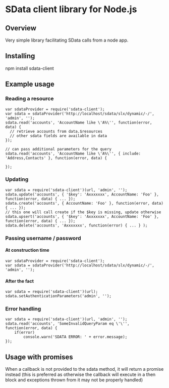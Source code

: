 SData client library for Node.js
================================

Overview
--------

Very simple library facilitating SData calls from a node app.

Installing
----------

npm install sdata-client

Example usage
-------------

### Reading a resource

    var sdataProvider = require('sdata-client');
    var sdata = sdataProvider('http://localhost/sdata/slx/dynamic/-/', 'admin', '');
    sdata.read('accounts', 'AccountName like \'A%\'', function(error, data) {
      // retrieve accounts from data.$resources
      // other sdata fields are available in data
    });

    // can pass additional parameters for the query
    sdata.read('accounts', 'AccountName like \'A%\'', { include: 'Address,Contacts' }, function(error, data) {

    });

### Updating
    var sdata = require('sdata-client')(url, 'admin', '');
    sdata.update('accounts', { '$key': 'Axxxxxxx', AccountName: 'Foo' }, function(error, data) { ... });
    sdata.create('accounts', { AccountName: 'Foo' }, function(error, data) { ... });
    // this one will call create if the $key is missing, update otherwise
    sdata.upsert('accounts', { '$key': 'Axxxxxxx', AccountName: 'Foo' }, function(error, data) { ... });
    sdata.delete('accounts', 'Axxxxxxx', function(error) { ... } );

### Passing username / password

#### At construction time

    var sdataProvider = require('sdata-client');
    var sdata = sdataProvider('http://localhost/sdata/slx/dynamic/-/', 'admin', '');

#### After the fact

    var sdata = require('sdata-client')(url);
    sdata.setAuthenticationParameters('admin', '');

### Error handling

    var sdata = require('sdata-client')(url, 'admin', '');
    sdata.read('accounts', 'SomeInvalidQueryParam eq \'\'', function(error, data) {
        if(error)
            console.warn('SDATA ERROR: ' + error.message);
    });

Usage with promises
-------------------

When a callback is not provided to the sdata method, it will return a promise instead (this is preferred as otherwise the callback will execute in a then block and exceptions thrown from it may not be properly handled)
